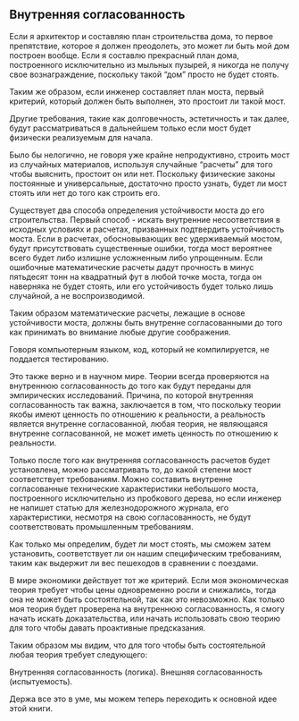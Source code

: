 ## Внутренняя согласованность

Если я архитектор и составляю план строительства дома, то первое препятствие, которое я должен преодолеть, это может ли быть мой дом построен вообще. Если я составлю прекрасный план дома, построенного исключительно из мыльных пузырей, я никогда не получу свое вознаграждение, поскольку такой “дом” просто не будет стоять.

Таким же образом, если инженер составляет план моста, первый критерий, который должен быть выполнен, это простоит ли такой мост.
 
Другие требования, такие как долговечность, эстетичность и так далее, будут рассматриваться в дальнейшем только если мост будет физически реализуемым для начала. 

Было бы нелогично, не говоря уже крайне непродуктивно, строить мост из случайных материалов, используя случайные “расчеты” для того чтобы выяснить, простоит он или нет. Поскольку физические законы постоянные и универсальные, достаточно просто узнать, будет ли мост стоять или нет до того как строить его. 

Существует два способа определения устойчивости моста до его строительства. Первый способ - искать внутренние несоответствия в исходных условиях и расчетах, призванных подтвердить устойчивость моста. Если в расчетах, обосновывающих вес удерживаемый мостом, будут присутствовать существенные ошибки, тогда мост вероятнее всего будет либо излишне усложненным либо упрощенным. Если ошибочные математические расчеты дадут прочность в минус пятьдесят тонн на квадратный фут в любой точке моста, тогда он наверняка не будет стоять, или его устойчивость будет только лишь случайной, а не воспроизводимой.

Таким образом математические расчеты, лежащие в основе устойчивости моста, должны быть внутренне согласованными до того как принимать во внимание любые другие соображения.

Говоря компьютерным языком, код, который не компилируется, не поддается тестированию.

Это также верно и в научном мире. Теории всегда проверяются на внутреннюю согласованность до того как будут переданы для эмпирических исследований. Причина, по которой внутренняя согласованность так важна, заключается в том, что поскольку теории якобы имеют ценность по отношению к реальности, а реальность является внутренне согласованной, любая теория, не являющаяся внутренне согласованной, не может иметь ценность по отношению к реальности.

Только после того как внутренняя согласованность расчетов будет установлена, можно рассматривать то, до какой степени мост соответствует требованиям. Можно составить внутренне согласованные технические характеристики небольшого моста, построенного исключительно из пробкового дерева, но если инженер не напишет статью для железнодорожного журнала, его характеристики, несмотря на свою согласованность, не будут соответствовать промышленным требованиям.

Как только мы определим, будет ли мост стоять, мы сможем затем установить, соответствует ли он нашим специфическим требованиям, таким как выдержит ли вес пешеходов в сравнении с поездами.

В мире экономики действует тот же критерий. Если моя экономическая теория требует чтобы цены одновременно росли и снижались, тогда она не может быть состоятельной, так как это невозможно. Как только моя теория будет проверена на внутреннюю согласованность, я смогу начать искать доказательства, или начать использовать свою теорию для того чтобы давать проактивные предсказания.

Таким образом мы видим, что для того чтобы быть состоятельной любая теория требует следующего:

Внутренняя согласованность (логика).
Внешняя согласованность (испытуемость).

Держа все это в уме, мы можем теперь переходить к основной идее этой книги.

